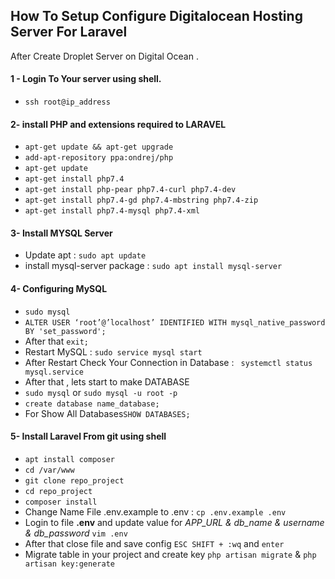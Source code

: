 
## How To Setup Configure **Digitalocean** Hosting Server For **Laravel** 
After Create Droplet Server on Digital Ocean . 
#### 1 - Login To Your server using shell. 

- `ssh root@ip_address`
#### 2- install PHP and extensions required to LARAVEL 
- `apt-get update && apt-get upgrade`
- `add-apt-repository ppa:ondrej/php `
- `apt-get update`
- `apt-get install php7.4 `
- `apt-get install php-pear php7.4-curl php7.4-dev`
- `apt-get install php7.4-gd php7.4-mbstring php7.4-zip`
- `apt-get install php7.4-mysql php7.4-xml`

#### 3- Install MYSQL Server 
- Update apt : `sudo apt update`
- install mysql-server package : `sudo apt install mysql-server`

#### 4- Configuring MySQL 
- `sudo mysql `
- `ALTER USER ‘root’@’localhost’ IDENTIFIED WITH mysql_native_password BY 'set_password'; `
- After that `exit;`
- Restart MySQL : `sudo service mysql start`
- After Restart Check Your Connection in Database : ` systemctl status mysql.service`
- After that , lets start to make DATABASE
- `sudo mysql` or  `sudo mysql -u root -p `
- `create database name_database;`
- For Show All Databases`SHOW DATABASES;`

#### 5- Install Laravel From git using shell 
- `apt install composer`
- `cd /var/www`
- `git clone repo_project`
- `cd repo_project`
- `composer install`
- Change Name File .env.example to .env : `cp .env.example .env`
- Login to file **.env** and update value for *APP_URL & db_name & username & db_password* `vim .env `
- After that close file and save config `ESC SHIFT + :wq` and `enter`
- Migrate table in your project and create key  `php artisan migrate` & `php artisan key:generate`
